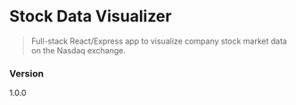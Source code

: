 # Stock Data Visualizer

> Full-stack React/Express app to visualize company stock market data on the Nasdaq exchange.

### Version

1.0.0
